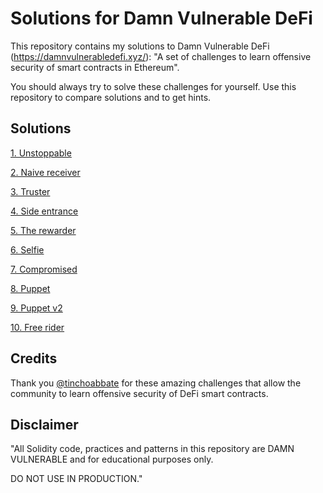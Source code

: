 # Solutions for Damn Vulnerable DeFi

This repository contains my solutions to Damn Vulnerable DeFi (https://damnvulnerabledefi.xyz/): "A set of challenges to learn offensive security of smart contracts in Ethereum".

You should always try to solve these challenges for yourself. Use this repository to compare solutions and to get hints.

## Solutions

[1. Unstoppable](./unstoppable/)

[2. Naive receiver](./naive-receiver/)

[3. Truster](./truster/)

[4. Side entrance](./side-entrance/)

[5. The rewarder](./the-rewarder/)

[6. Selfie](./selfie/)

[7. Compromised](./compromised/)

[8. Puppet](./puppet/)

[9. Puppet v2](./puppet-v2/)

[10. Free rider](./free-rider/)

## Credits

Thank you [@tinchoabbate](https://github.com/tinchoabbate/) for these amazing challenges that allow the community to learn offensive security of DeFi smart contracts.

## Disclaimer

"All Solidity code, practices and patterns in this repository are DAMN VULNERABLE and for educational purposes only.

DO NOT USE IN PRODUCTION."
